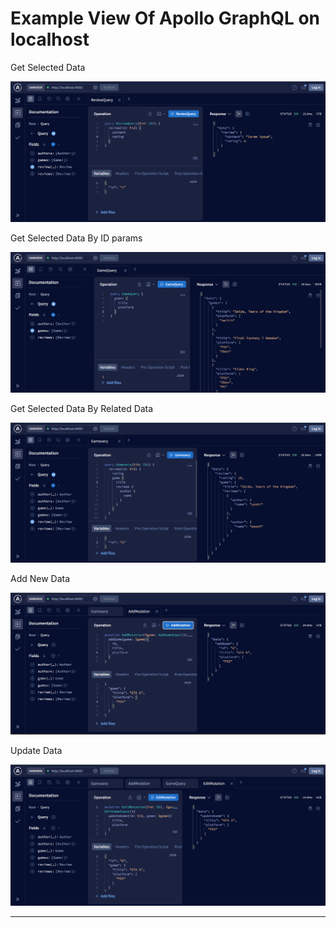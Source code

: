 <h1>Example View Of Apollo GraphQL on localhost</h1>
<p>Get Selected Data</p>

![Alt text](img/getdata.png)

<p>Get Selected Data By ID params</p>

![Alt text](img/getdatabyid.png)

<p>Get Selected Data By Related Data</p>

![Alt text](img/getrelateddata.png)

<p>Add New Data</p>

![Alt text](img/add.png)

<p>Update Data</p>

![Alt text](img/update.png)
<hr>

